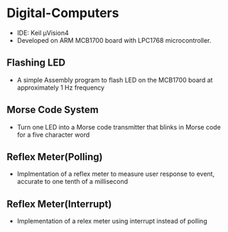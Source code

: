 # Digital-Computers

- IDE: Keil μVision4
- Developed on ARM MCB1700 board with LPC1768 microcontroller.

## Flashing LED
- A simple Assembly program to flash LED on the MCB1700 board at approximately 1 Hz frequency

## Morse Code System
- Turn one LED into a Morse code transmitter that blinks in Morse code for a five character word

## Reflex Meter(Polling)
- Implmentation of a reflex meter to measure user response to event, accurate to one tenth of a millisecond

## Reflex Meter(Interrupt)
- Implementation of a relex meter using interrupt instead of polling
